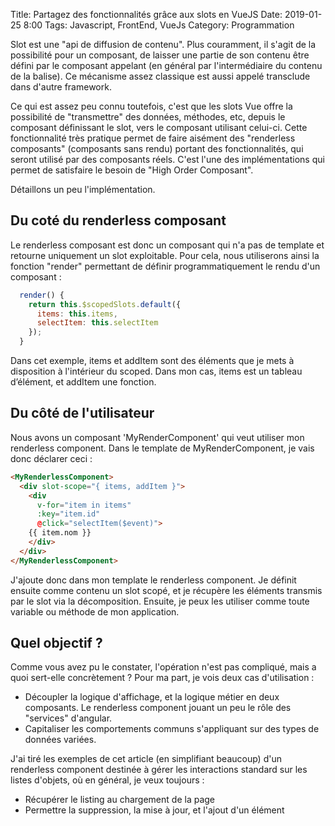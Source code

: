 Title: Partagez des fonctionnalités grâce aux slots en VueJS
Date: 2019-01-25 8:00
Tags: Javascript, FrontEnd, VueJs
Category: Programmation

Slot est une "api de diffusion de contenu". Plus couramment, il s'agit de la possibilité pour un composant, de laisser une partie de son contenu être défini par le composant appelant (en général par l'intermédiaire du contenu de la balise). Ce mécanisme assez classique est aussi appelé transclude dans d'autre framework.

Ce qui est assez peu connu toutefois, c'est que les slots Vue offre la possibilité de "transmettre" des données, méthodes, etc, depuis le composant définissant le slot, vers le composant utilisant celui-ci. Cette fonctionnalité très pratique permet de faire aisément des "renderless composants" (composants sans rendu) portant des fonctionnalités, qui seront utilisé par des composants réels. C'est l'une des implémentations qui permet de satisfaire le besoin de "High Order Composant". 

Détaillons un peu l'implémentation.

Du coté du renderless composant
-------------------------------------

Le renderless composant est donc un composant qui n'a pas de template et retourne uniquement un slot exploitable. Pour cela, nous utiliserons ainsi la fonction "render" permettant de définir programmatiquement le rendu d'un composant :

```js
  render() {
    return this.$scopedSlots.default({
      items: this.items,
      selectItem: this.selectItem
    });
  }
```

Dans cet exemple, items et addItem sont des éléments que je mets à disposition à l'intérieur du scoped. Dans mon cas, items est un tableau d’élément, et addItem une fonction. 

Du côté de l'utilisateur
-------------------------

Nous avons un composant 'MyRenderComponent' qui veut utiliser mon renderless component. Dans le template de MyRenderComponent, je vais donc déclarer ceci : 

```html
<MyRenderlessComponent>
  <div slot-scope="{ items, addItem }">
    <div
      v-for="item in items"
      :key="item.id"
      @click="selectItem($event)">
	{{ item.nom }}
    </div>
  </div>
</MyRenderlessComponent>
```

J'ajoute donc dans mon template le renderless component. Je définit ensuite comme contenu un slot scopé, et je récupère les éléments transmis par le slot via la décomposition. Ensuite, je peux les utiliser comme toute variable ou méthode de mon application.

Quel objectif ?
----------------

Comme vous avez pu le constater, l'opération n'est pas compliqué, mais a quoi sert-elle concrètement ? Pour ma part, je vois deux cas d'utilisation :

- Découpler la logique d'affichage, et la logique métier en deux composants. Le renderless component jouant un peu le rôle des "services" d'angular.
- Capitaliser les comportements communs s'appliquant sur des types de données variées. 

J'ai tiré les exemples de cet article (en simplifiant beaucoup) d'un renderless component destinée à gérer les interactions standard sur les listes d'objets, où en général, je veux toujours : 

- Récupérer le listing au chargement de la page
- Permettre la suppression, la mise à jour, et l'ajout d'un élément